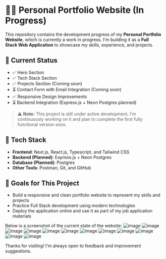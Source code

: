 # 🧑‍💻 Personal Portfolio Website (In Progress)

This repository contains the development progress of my **Personal Portfolio Website**, which is currently a work in progress. I'm building it as a **Full Stack Web Application** to showcase my skills, experience, and projects.

## 🔨 Current Status

- ✅ Hero Section
- ✅ Tech Stack Section
- ✅ Projects Section (Coming soon)
- ⏳ Contact Form with Email Integration (Coming soon)
- ✅ Responsive Design Improvements
- ⏳ Backend Integration (Express.js + Neon Postgres planned)

> ⚠️ **Note:** This project is still under active development. I'm continuously working on it and plan to complete the first fully functional version soon.

## 🧰 Tech Stack

- **Frontend**: Next.js, React.js, Typescript, and Tailwind CSS
- **Backend (Planned)**: Express.js + Neon Postgres
- **Database (Planned)**: Postgres
- **Other Tools**: Postman, Git, and GitHub

## 📌 Goals for This Project

- Build a responsive and clean portfolio website to represent my skills and projects
- Practice Full Stack development using modern technologies
- Deploy the application online and use it as part of my job application materials

Below is a screenshot of the current state of the website:
![image](https://github.com/user-attachments/assets/1a46a820-eb65-49e7-acc3-298f48ec42e1)
![image](https://github.com/user-attachments/assets/4a8173fb-47f2-4dfb-942a-42fc1d087f6b)
![image](https://github.com/user-attachments/assets/718f0afa-6af2-495b-bd31-1316a9ac53e5)
![image](https://github.com/user-attachments/assets/f687eddc-95d4-4f60-a78d-1d2270508331)
![image](https://github.com/user-attachments/assets/5d163068-295b-4dba-97ed-87b43a244e4b)
![image](https://github.com/user-attachments/assets/427336a1-5e9b-4ba6-837f-a4ed17b27bc7)
![image](https://github.com/user-attachments/assets/2776a247-b568-4240-921e-f89a8994b159)
![image](https://github.com/user-attachments/assets/78a5f20e-fec2-4f83-9ab9-f74feae81acf)
![image](https://github.com/user-attachments/assets/28bd2f89-07be-4731-ad00-29100e3e3896)
![image](https://github.com/user-attachments/assets/73c17c63-4e02-4f69-b398-cfd62dee69e3)
![image](https://github.com/user-attachments/assets/9382ccfd-083d-402d-92ae-29a8aadbab82)
![image](https://github.com/user-attachments/assets/58cc6366-b690-4c12-8d62-040cb2e86a88)



Thanks for visiting! I'm always open to feedback and improvement suggestions.
